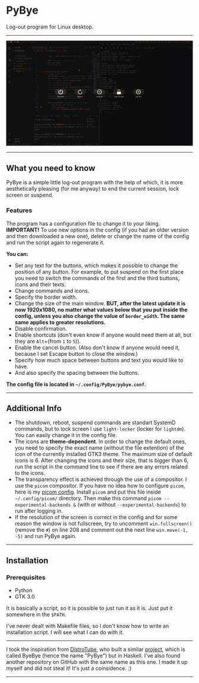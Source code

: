 # PyBye
Log-out program for Linux desktop.
****
![Screenshot](/Screenshot/PyBye-window.png "Main window")
****
## What you need to know

PyBye is a simple little log-out program with the help of which, it is more aesthetically pleasing (for me anyway) to end the current session, lock screen or suspend.

### Features

The program has a configuration file to change it to your liking. 
<b>IMPORTANT!</b> To use new options in the config (if you had an older version and then downloaded a new one), delete or change the name of the config and run the script again to regenerate it.

<b><p>You can:</p></b>

- Set any text for the buttons, which makes it possible to change the position of any button. For example, to put suspend on the first place you need to switch the commands of the first and the third buttons, icons and their texts.
- Change commands and icons.
- Specify the border width.
- Change the size of the main window. <b>BUT, after the latest update it is now 1920x1080, no matter what values below that you put inside the config, unless you also change the value of `border_width`. The same same applies to greater resolutions.</b>
- Disable confirmation.
- Enable shortcuts (don't even know if anyone would need them at all, but they are `Alt`+(from `1` to `5`)). 
- Enable the cancel button. (Also don't know if anyone would need it, because I set Escape button to close the window.)
- Specify how much space between buttons and text you would like to have.
- And also specify the spacing between the buttons.

<b>The config file is located in `~/.config/PyBye/pybye.conf`.</b>

****

## Additional Info
* The shutdown, reboot, suspend commands are standart SystemD commands, but to lock screen I use `light-locker` (locker for `lightdm`). You can easily change it in the config file.
* The icons are <b>theme-dependent</b>. In order to change the default ones, you need to specify the exact name (without the file extention) of the icon of the currently installed GTK3 theme. The maximum size of default icons is 6. After changing the icons and their size, that is bigger than 6, run the script in the command line to see if there are any errors related to the icons.
* The transparency effect is achieved through the use of a compositor. I use the `picom` compositor. If you have no idea how to configure `picom`, here is my [picom config](https://github.com/x-crowbar-x/Dotfiles/tree/main/picom). Install `picom` and put this file inside `~/.config/picom/` directory. Then make this command `picom --experimental-backends &` (with or without `--experimental-backends`) to run after logging in.
* If the resolution of the screen is correct in the config and for some reason the window is not fullscreen, try to uncomment `win.fullscreen()` (remove the `#`) on line 208 and comment out the next line `win.move(-1, -5)` and run PyBye again.

****

## Installation

### Prerequisites
- Python
- GTK 3.0

It is basically a script, so it is possible to just run it as it is. Just put it somewhere in the `$PATH`. 
<p>I've never dealt with Makefile files, so I don't know how to write an installation script. I will see what I can do with it.</p>

*****

I took the inspiration from [DistroTube](https://www.youtube.com/c/DistroTube "Derek Taylor's chanel"), who built a similar [project](https://gitlab.com/dwt1/byebye "ByeBye on GitLab"), which is called ByeBye (hence the name "PyBye") but in Haskell. I've also found another repository on GitHub with the same name as this one. I made it up myself and did not steal it! It's just a coinsidence. :)

*****